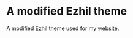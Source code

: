 # A modified Ezhil theme

A modified [Ezhil] theme used for my [website].

[Ezhil]: https://github.com/vividvilla/ezhil
[website]: https://github.com/mloning/website


